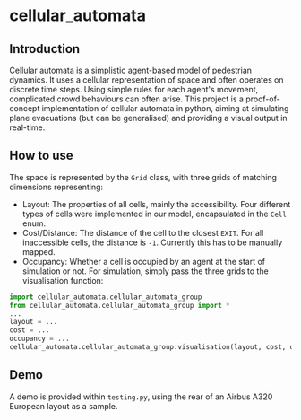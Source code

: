 # cellular_automata
## Introduction
Cellular automata is a simplistic agent-based model of pedestrian dynamics. It uses a cellular representation of space and often operates on discrete time steps. Using simple rules for each agent's movement, complicated crowd behaviours can often arise. This project is a proof-of-concept implementation of cellular automata in python, aiming at simulating plane evacuations (but can be generalised) and providing a visual output in real-time.
## How to use
The space is represented by the `Grid` class, with three grids of matching dimensions representing:
* Layout: The properties of all cells, mainly the accessibility. Four different types of cells were implemented in our model, encapsulated in the `Cell` enum.
* Cost/Distance: The distance of the cell to the closest `EXIT`. For all inaccessible cells, the distance is `-1`. Currently this has to be manually mapped.
* Occupancy: Whether a cell is occupied by an agent at the start of simulation or not. 
For simulation, simply pass the three grids to the visualisation function:
```Python
import cellular_automata.cellular_automata_group
from cellular_automata.cellular_automata_group import *
...
layout = ...
cost = ...
occupancy = ...
cellular_automata.cellular_automata_group.visualisation(layout, cost, occupancy)
```
## Demo
A demo is provided within `testing.py`, using the rear of an Airbus A320 European layout as a sample.
